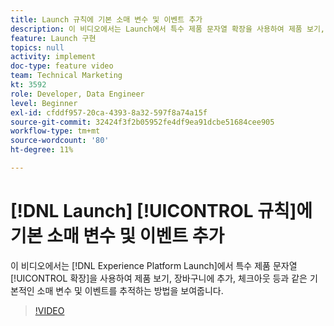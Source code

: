 ```yaml
---
title: Launch 규칙에 기본 소매 변수 및 이벤트 추가
description: 이 비디오에서는 Launch에서 특수 제품 문자열 확장을 사용하여 제품 보기, 장바구니에 추가, 체크아웃 등과 같은 기본적인 소매 변수 및 이벤트를 추적하는 방법을 보여줍니다.
feature: Launch 구현
topics: null
activity: implement
doc-type: feature video
team: Technical Marketing
kt: 3592
role: Developer, Data Engineer
level: Beginner
exl-id: cfddf957-20ca-4393-8a32-597f8a74a15f
source-git-commit: 32424f3f2b05952fe4df9ea91dcbe51684cee905
workflow-type: tm+mt
source-wordcount: '80'
ht-degree: 11%

---
```


# [!DNL Launch] [!UICONTROL 규칙]에 기본 소매 변수 및 이벤트 추가

이 비디오에서는 [!DNL Experience Platform Launch]에서 특수 제품 문자열 [!UICONTROL 확장]을 사용하여 제품 보기, 장바구니에 추가, 체크아웃 등과 같은 기본적인 소매 변수 및 이벤트를 추적하는 방법을 보여줍니다.

>[!VIDEO](https://video.tv.adobe.com/v/28763/?quality=12)

